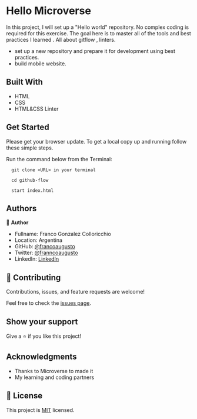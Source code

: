 

# Hello Microverse

In this project, I will set up a "Hello world" repository. No complex coding is required for this exercise. The goal here is to master all of the tools and best practices I learned . All about gitflow , linters. 


- set up a new repository and prepare it for development using best practices.
- build mobile website.
 

 
## Built With

- HTML
- CSS
- HTML&CSS Linter

## Get Started

Please get your browser update.
To get a local copy up and running follow these simple steps.

Run the command below from the Terminal:

      git clone <URL> in your terminal

	  cd github-flow

	  start index.html



## Authors

👤 **Author**

- Fullname: Franco Gonzalez Colloricchio
- Location: Argentina
- GitHub: [@francoaugusto](https://github.com/francoaugusto)
- Twitter: [@franncoaugusto](https://twitter.com/franncoaugusto)
- LinkedIn: [LinkedIn](https://www.linkedin.com/in/franco-gonzalez-9b732024a/)


## 🤝 Contributing

Contributions, issues, and feature requests are welcome!

Feel free to check the [issues page](../../issues/).

## Show your support

Give a ⭐️ if you like this project!

## Acknowledgments

- Thanks to Microverse to made it
- My learning and coding partners

## 📝 License

This project is [MIT](./MIT.md) licensed.
